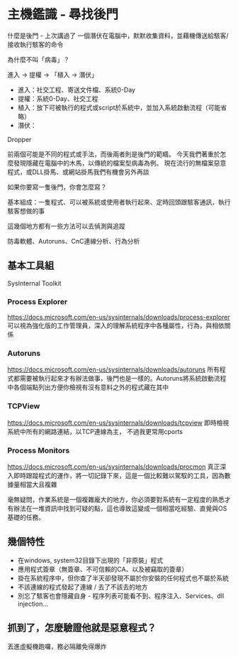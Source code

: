 主機鑑識 - 尋找後門
=====
什麼是後門 - 上次講過了
一個潛伏在電腦中，默默收集資料，並藉機傳送給駭客/接收執行駭客的命令

為什麼不叫「病毒」？

進入 -> 提權 -> 「植入 -> 潛伏」

* 進入：社交工程、寄送文件檔、系統0-Day
* 提權：系統0-Day、社交工程
* 植入：放下可被執行的程式或script於系統中，並加入系統啟動流程（可能省略）
* 潛伏：

Dropper

前兩個可能是不同的程式或手法，而後兩者則是後門的範疇。
今天我們著重於怎麼發現隱藏在電腦中的木馬，以傳統的檔案型病毒為例。
現在流行的無檔案惡意程式，或DLL掛馬、或網站掛馬我們有機會另外再談

如果你要寫一隻後門，你會怎麼寫？

基本組成：一隻程式、可以被系統或使用者執行起來、定時回頭跟駭客通訊，執行駭客想做的事

這幾個地方都有一些方法可以去偵測與追蹤

防毒軟體、Autoruns、CnC連線分析、行為分析

## 基本工具組
SysInternal Toolkit

### Process Explorer 
https://docs.microsoft.com/en-us/sysinternals/downloads/process-explorer
可以視為強化版的工作管理員，深入的理解系統程序中各種屬性，行為，與相依關係

### Autoruns 
https://docs.microsoft.com/en-us/sysinternals/downloads/autoruns
所有程式都需要被執行起來才有辦法做事，後門也是一樣的。Autoruns將系統啟動流程中各個端點列出方便你檢視有沒有意料之外的程式藏在其中

### TCPView 
https://docs.microsoft.com/en-us/sysinternals/downloads/tcpview 
即時檢視系統中所有的網路連結，以TCP連線為主，
不過我更常用cports

### Process Monitors 
https://docs.microsoft.com/en-us/sysinternals/downloads/procmon
真正深入即時跟蹤程式的運作，將一切記錄下來，這是一個比較難以駕馭的工具，因為數據量相當大且複雜

毫無疑問，作業系統是一個複雜龐大的地方，你必須要對系統有一定程度的熟悉才有辦法在一堆資訊中找到可疑的點，這也導致這變成一個相當吃經驗、直覺與OS基礎的任務。

## 幾個特性
* 在windows, system32目錄下出現的「非原裝」程式
* 應用程式簽章（無簽章、不可信賴的CA、以及被竊取的簽章）
* 掛在系統程序中，但你查了半天卻發現不屬於你安裝的任何程式也不屬於系統
* 不該連線的程式發起了連線 / 去了不該去的地方
* 別忘了駭客也會隱藏自身 - 程序列表可能看不到、程序注入、Services、dll injection...

## 抓到了，怎麼驗證他就是惡意程式？
丟進虛擬機跑囉，務必隔離免得爆炸